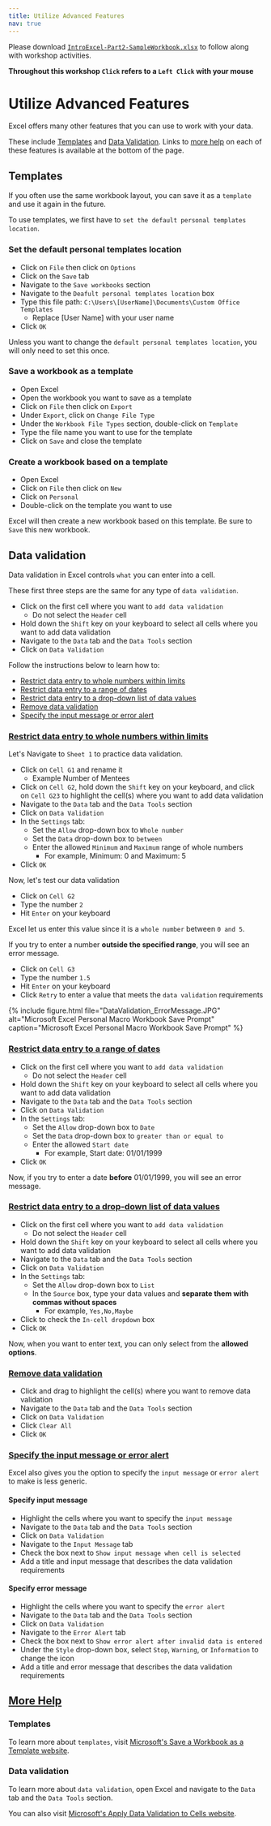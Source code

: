 ```yaml
---
title: Utilize Advanced Features
nav: true
---
```

Please download <a href="images/IntroExcel-Part2-SampleWorkbook.xlsx" target="_blank">`IntroExcel-Part2-SampleWorkbook.xlsx`</a> to follow along with workshop activities.

**Throughout this workshop `Click` refers to a `Left Click` with your mouse**

# Utilize Advanced Features

Excel offers many other features that you can use to work with your data.

These include [Templates](#templates) and [Data Validation](#data-validation). Links to [more help](#more-help) on each of these features is available at the bottom of the page.

## Templates

If you often use the same workbook layout, you can save it as a `template` and use it again in the future.

To use templates, we first have to `set the default personal templates location`.

### Set the default personal templates location
* Click on `File` then click on `Options`
* Click on the `Save` tab
* Navigate to the `Save workbooks` section
* Navigate to the `Deafult personal templates location` box
* Type this file path: `C:\Users\[UserName]\Documents\Custom Office Templates`
  * Replace [User Name] with your user name
* Click `OK`

Unless you want to change the `default personal templates location`, you will only need to set this once.

### Save a workbook as a template
* Open Excel
* Open the workbook you want to save as a template
* Click on `File` then click on `Export`
* Under `Export`, click on `Change File Type`
* Under the `Workbook File Types` section, double-click on `Template`
* Type the file name you want to use for the template
* Click on `Save` and close the template

### Create a workbook based on a template
* Open Excel
* Click on `File` then click on `New`
* Click on `Personal`
* Double-click on the template you want to use

Excel will then create a new workbook based on this template. Be sure to `Save` this new workbook.

## Data validation

Data validation in Excel controls `what` you can enter into a cell.

These first three steps are the same for any type of `data validation`.
* Click on the first cell where you want to `add data validation`
  * Do not select the `Header` cell
* Hold down the `Shift` key on your keyboard to select all cells where you want to add data validation
* Navigate to the `Data` tab and the `Data Tools` section
* Click on `Data Validation`

Follow the instructions below to learn how to:
* [Restrict data entry to whole numbers within limits](#restrict-data-entry-to-whole-numbers-within-limits)
* [Restrict data entry to a range of dates](#restrict-data-entry-to-a-range-of-dates)
* [Restrict data entry to a drop-down list of data values](#restrict-data-entry-to-a-dropdown-list-of-data-values)
* [Remove data validation](#remove-data-validation)
* [Specify the input message or error alert](#specify-the-input-message-or-error-alert)

### [Restrict data entry to whole numbers within limits](#restrict-data-entry-to-whole-numbers-within-limits)

Let's Navigate to `Sheet 1` to practice data validation.

* Click on `Cell G1` and rename it
  * Example Number of Mentees
* Click on `Cell G2`, hold down the `Shift` key on your keyboard, and click on `Cell G23` to highlight the cell(s) where you want to add data validation
* Navigate to the `Data` tab and the `Data Tools` section
* Click on `Data Validation`
* In the `Settings` tab:
  * Set the `Allow` drop-down box to `Whole number`
  * Set the `Data` drop-down box to `between`
  * Enter the allowed `Minimum` and `Maximum` range of whole numbers
    * For example, Minimum: 0 and Maximum: 5
* Click `OK`

Now, let's test our data validation
* Click on `Cell G2`
* Type the number `2`
* Hit `Enter` on your keyboard

Excel let us enter this value since it is a `whole number` between `0 and 5`.

If you try to enter a number **outside the specified range**, you will see an error message.
* Click on `Cell G3`
* Type the number `1.5`
* Hit `Enter` on your keyboard
* Click `Retry` to enter a value that meets the `data validation` requirements

{% include figure.html file="DataValidation_ErrorMessage.JPG" alt="Microsoft Excel Personal Macro Workbook Save Prompt" caption="Microsoft Excel Personal Macro Workbook Save Prompt" %}

### [Restrict data entry to a range of dates](#restrict-data-entry-to-a-range-of-dates)
* Click on the first cell where you want to `add data validation`
  * Do not select the `Header` cell
* Hold down the `Shift` key on your keyboard to select all cells where you want to add data validation
* Navigate to the `Data` tab and the `Data Tools` section
* Click on `Data Validation`
* In the `Settings` tab:
  * Set the `Allow` drop-down box to `Date`
  * Set the `Data` drop-down box to `greater than or equal to`
  * Enter the allowed `Start date`
    * For example, Start date: 01/01/1999
* Click `OK`

Now, if you try to enter a date **before** 01/01/1999, you will see an error message.

### [Restrict data entry to a drop-down list of data values](#restrict-data-entry-to-a-dropdown-list-of-data-values)
* Click on the first cell where you want to `add data validation`
  * Do not select the `Header` cell
* Hold down the `Shift` key on your keyboard to select all cells where you want to add data validation
* Navigate to the `Data` tab and the `Data Tools` section
* Click on `Data Validation`
* In the `Settings` tab:
  * Set the `Allow` drop-down box to `List`
  * In the `Source` box, type your data values and **separate them with commas without spaces**
    * For example, `Yes,No,Maybe`
* Click to check the `In-cell dropdown` box
* Click `OK`

Now, when you want to enter text, you can only select from the **allowed options**.

### [Remove data validation](#remove-data-validation)
* Click and drag to highlight the cell(s) where you want to remove data validation
* Navigate to the `Data` tab and the `Data Tools` section
* Click on `Data Validation`
* Click `Clear All`
* Click `OK`

### [Specify the input message or error alert](#specify-the-input-message-or-error-alert)
Excel also gives you the option to specify the `input message` or `error alert` to make is less generic.

#### Specify input message
* Highlight the cells where you want to specify the `input message`
* Navigate to the `Data` tab and the `Data Tools` section
* Click on `Data Validation`
* Navigate to the `Input Message` tab
* Check the box next to `Show input message when cell is selected`
* Add a title and input message that describes the data validation requirements

#### Specify error message
* Highlight the cells where you want to specify the `error alert`
* Navigate to the `Data` tab and the `Data Tools` section
* Click on `Data Validation`
* Navigate to the `Error Alert` tab
* Check the box next to `Show error alert after invalid data is entered`
* Under the `Style` drop-down box, select `Stop`, `Warning`, or `Information` to change the icon
* Add a title and error message that describes the data validation requirements

## [More Help](#more-help)
### Templates
To learn more about `templates`, visit <a href="https://support.office.com/en-us/article/save-a-workbook-as-a-template-58c6625a-2c0b-4446-9689-ad8baec39e1e" target="_blank">Microsoft's Save a Workbook as a Template website</a>.

### Data validation
To learn more about `data validation`, open Excel and navigate to the `Data` tab and the `Data Tools` section. 

You can also visit <a href="https://support.office.com/en-us/article/apply-data-validation-to-cells-29fecbcc-d1b9-42c1-9d76-eff3ce5f7249" target="_blank">Microsoft's Apply Data Validation to Cells website</a>.
